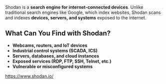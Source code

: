 
Shodan is a **search engine for internet-connected devices**. Unlike traditional search engines like Google, which index websites, Shodan scans and indexes **devices, servers, and systems** exposed to the internet.

## What Can You Find with Shodan?

- **Webcams, routers, and IoT devices**
- **Industrial control systems (SCADA, ICS)**
- **Servers, databases, and cloud instances**
- **Exposed services (RDP, FTP, SSH, Telnet, etc.)**
- **Vulnerable or misconfigured systems**

https://www.shodan.io/

